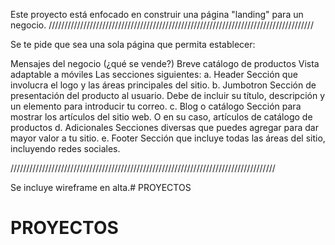 Este proyecto está enfocado en construir una página "landing" para un negocio.
////////////////////////////////////////////////////////////////////////////////////

Se te pide que sea una sola página que permita establecer:

Mensajes del negocio (¿qué se vende?)
Breve catálogo de productos
Vista adaptable a móviles
Las secciones siguientes:
        a. Header Sección que involucra el logo y las áreas principales del sitio.
        b. Jumbotron Sección de presentación del producto al usuario. Debe de incluir su título, descripción y un elemento para introducir tu correo.
        c. Blog o catálogo Sección para mostrar los artículos del sitio web. O en su caso, artículos de catálogo de productos
        d. Adicionales Secciones diversas que puedes agregar para dar mayor valor a tu sitio.
        e. Footer Sección que incluye todas las áreas del sitio, incluyendo redes sociales.

////////////////////////////////////////////////////////////////////////////////////

Se incluye wireframe en alta.# PROYECTOS
# PROYECTOS
